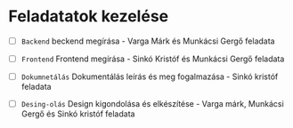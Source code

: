 # Feladatatok kezelése

- [ ] `Backend` beckend megírása - Varga Márk és Munkácsi Gergő feladata
- [ ] `Frontend` Frontend megírása - Sinkó Kristóf és Munkácsi Gergő  feladata
- [ ] `Dokumnetálás` Dokumentálás leírás és meg fogalmazása - Sinkó kristóf feladata
- [ ] `Desing-olás` Design kigondolása és elkészítése - Varga márk, Munkácsi Gergő és Sinkó kristóf feladata

